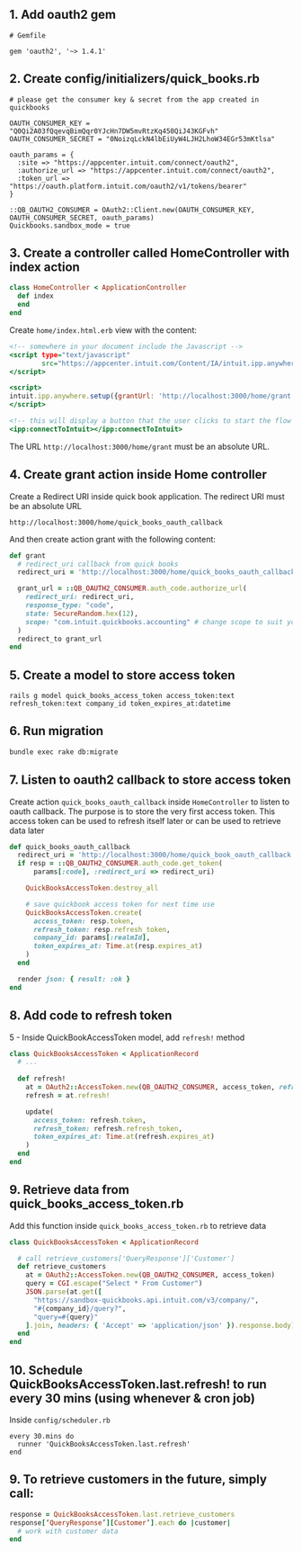 ## 1. Add oauth2 gem

```
# Gemfile

gem 'oauth2', '~> 1.4.1'
```

## 2. Create config/initializers/quick_books.rb

```
# please get the consumer key & secret from the app created in quickbooks

OAUTH_CONSUMER_KEY = "Q0Qi2A03fQqevqBimQqr0YJcHn7DW5mvRtzKq450QiJ43KGFvh"
OAUTH_CONSUMER_SECRET = "0NoizqLckN4lbEiUyW4LJH2LhoW34EGr53mKtlsa"

oauth_params = {
  :site => "https://appcenter.intuit.com/connect/oauth2",
  :authorize_url => "https://appcenter.intuit.com/connect/oauth2",
  :token_url => "https://oauth.platform.intuit.com/oauth2/v1/tokens/bearer"
}

::QB_OAUTH2_CONSUMER = OAuth2::Client.new(OAUTH_CONSUMER_KEY, OAUTH_CONSUMER_SECRET, oauth_params)
Quickbooks.sandbox_mode = true
```

## 3. Create a controller called HomeController with index action

```rb
class HomeController < ApplicationController
  def index
  end
end
```

Create ``home/index.html.erb`` view with the content:

```html.erb
<!-- somewhere in your document include the Javascript -->
<script type="text/javascript"
        src="https://appcenter.intuit.com/Content/IA/intuit.ipp.anywhere.js">
</script>

<script>
intuit.ipp.anywhere.setup({grantUrl: 'http://localhost:3000/home/grant'});
</script>

<!-- this will display a button that the user clicks to start the flow -->
<ipp:connectToIntuit></ipp:connectToIntuit>
```

The URL `http://localhost:3000/home/grant` must be an absolute URL.

## 4. Create grant action inside Home controller

Create a Redirect URI inside quick book application. The redirect URI must be an absolute URL

``http://localhost:3000/home/quick_books_oauth_callback``

And then create action grant with the following content:

```rb
def grant
  # redirect_uri callback from quick books
  redirect_uri = 'http://localhost:3000/home/quick_books_oauth_callback'

  grant_url = ::QB_OAUTH2_CONSUMER.auth_code.authorize_url(
    redirect_uri: redirect_uri,
    response_type: "code",
    state: SecureRandom.hex(12),
    scope: "com.intuit.quickbooks.accounting" # change scope to suit your need
  )
  redirect_to grant_url
end
```

## 5. Create a model to store access token

```
rails g model quick_books_access_token access_token:text refresh_token:text company_id token_expires_at:datetime
```

## 6. Run migration

```bash
bundle exec rake db:migrate
```

## 7. Listen to oauth2 callback to store access token

Create action `quick_books_oauth_callback` inside `HomeController` to listen to oauth callback. The purpose is to store the very first access token. This access token can be used to refresh itself later or can be used to retrieve data later

```rb
def quick_books_oauth_callback
  redirect_uri = 'http://localhost:3000/home/quick_book_oauth_callback'
  if resp = ::QB_OAUTH2_CONSUMER.auth_code.get_token(
      params[:code], :redirect_uri => redirect_uri)

    QuickBooksAccessToken.destroy_all

    # save quickbook access token for next time use
    QuickBooksAccessToken.create(
      access_token: resp.token,
      refresh_token: resp.refresh_token,
      company_id: params[:realmId],
      token_expires_at: Time.at(resp.expires_at)
    )
  end

  render json: { result: :ok }
end
```

## 8. Add code to refresh token

5 - Inside QuickBookAccessToken model, add `refresh!` method

```rb
class QuickBooksAccessToken < ApplicationRecord
  # ...
  
  def refresh!
    at = OAuth2::AccessToken.new(QB_OAUTH2_CONSUMER, access_token, refresh_token: refresh_token)
    refresh = at.refresh!

    update(
      access_token: refresh.token,
      refresh_token: refresh.refresh_token,
      token_expires_at: Time.at(refresh.expires_at)
    )
  end
end
```

## 9. Retrieve data from quick_books_access_token.rb

Add this function inside ``quick_books_access_token.rb`` to retrieve data

```rb
class QuickBooksAccessToken < ApplicationRecord

  # call retrieve_customers['QueryResponse']['Customer']
  def retrieve_customers
    at = OAuth2::AccessToken.new(QB_OAUTH2_CONSUMER, access_token)
    query = CGI.escape("Select * From Customer")
    JSON.parse(at.get([
      "https://sandbox-quickbooks.api.intuit.com/v3/company/",
      "#{company_id}/query?",
      "query=#{query}"
    ].join, headers: { 'Accept' => 'application/json' }).response.body)
  end
end
```

## 10. Schedule QuickBooksAccessToken.last.refresh! to run every 30 mins (using whenever & cron job)

Inside `config/scheduler.rb`

```
every 30.mins do
  runner 'QuickBooksAccessToken.last.refresh'
end

```

## 9. To retrieve customers in the future, simply call:

```rb
response = QuickBooksAccessToken.last.retrieve_customers
response[‘QueryResponse’][Customer’].each do |customer|
  # work with customer data
end
```
